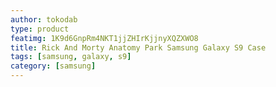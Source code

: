 ```yaml
---
author: tokodab
type: product
featimg: 1K9d6GnpRm4NKT1jjZHIrKjjnyXQZXWO8
title: Rick And Morty Anatomy Park Samsung Galaxy S9 Case
tags: [samsung, galaxy, s9]
category: [samsung]
---
```


